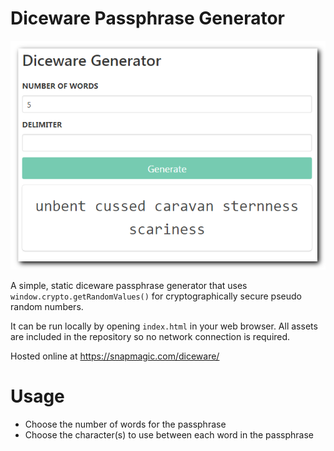 # Diceware Passphrase Generator

![](assets/diceware-passphrase-generator.png)

A simple, static diceware passphrase generator that uses `window.crypto.getRandomValues()` for cryptographically secure pseudo random numbers.

It can be run locally by opening `index.html` in your web browser. All assets are included in the repository so no network connection is required.

Hosted online at https://snapmagic.com/diceware/

# Usage

* Choose the number of words for the passphrase
* Choose the character(s) to use between each word in the passphrase

